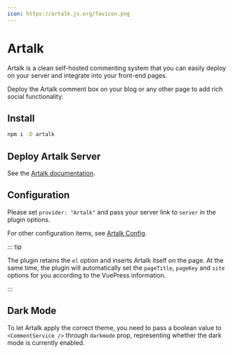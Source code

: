 ```yaml
---
icon: https://artalk.js.org/favicon.png
---
```


# Artalk

Artalk is a clean self-hosted commenting system that you can easily deploy on your server and integrate into your front-end pages.

Deploy the Artalk comment box on your blog or any other page to add rich social functionality.

<!-- more -->

## Install

```bash
npm i -D artalk
```

## Deploy Artalk Server

See the [Artalk documentation](https://artalk.js.org/guide/deploy.html).

## Configuration

Please set `provider: "Artalk"` and pass your server link to `server` in the plugin options.

For other configuration items, see [Artalk Config](./config.md).

::: tip

The plugin retains the `el` option and inserts Artalk itself on the page. At the same time, the plugin will automatically set the `pageTitle`, `pageKey` and `site` options for you according to the VuePress information.

:::

## Dark Mode

To let Artalk apply the correct theme, you need to pass a boolean value to `<CommentService />` through `darkmode` prop, representing whether the dark mode is currently enabled.
